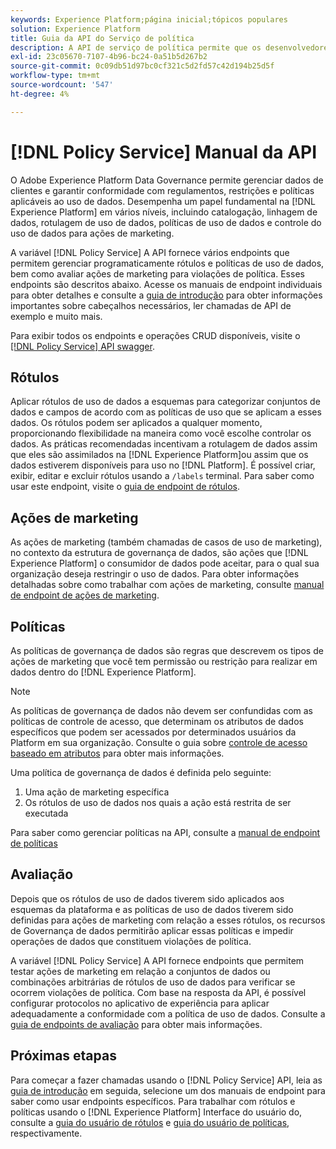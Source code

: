 ```yaml
---
keywords: Experience Platform;página inicial;tópicos populares
solution: Experience Platform
title: Guia da API do Serviço de política
description: A API de serviço de política permite que os desenvolvedores gerenciem rótulos e políticas de uso de dados no Experience Platform. Siga este manual para saber como executar operações importantes usando a API.
exl-id: 23c05670-7107-4b96-bc24-0a51b5d267b2
source-git-commit: 0c09db51d97bc0cf321c5d2fd57c42d194b25d5f
workflow-type: tm+mt
source-wordcount: '547'
ht-degree: 4%

---
```


# [!DNL Policy Service] Manual da API

O Adobe Experience Platform Data Governance permite gerenciar dados de clientes e garantir conformidade com regulamentos, restrições e políticas aplicáveis ao uso de dados. Desempenha um papel fundamental na [!DNL Experience Platform] em vários níveis, incluindo catalogação, linhagem de dados, rotulagem de uso de dados, políticas de uso de dados e controle do uso de dados para ações de marketing.

A variável [!DNL Policy Service] A API fornece vários endpoints que permitem gerenciar programaticamente rótulos e políticas de uso de dados, bem como avaliar ações de marketing para violações de política. Esses endpoints são descritos abaixo. Acesse os manuais de endpoint individuais para obter detalhes e consulte a [guia de introdução](./getting-started.md) para obter informações importantes sobre cabeçalhos necessários, ler chamadas de API de exemplo e muito mais.

Para exibir todos os endpoints e operações CRUD disponíveis, visite o [[!DNL Policy Service] API swagger](https://www.adobe.io/experience-platform-apis/references/policy-service/).

## Rótulos

Aplicar rótulos de uso de dados a esquemas para categorizar conjuntos de dados e campos de acordo com as políticas de uso que se aplicam a esses dados. Os rótulos podem ser aplicados a qualquer momento, proporcionando flexibilidade na maneira como você escolhe controlar os dados. As práticas recomendadas incentivam a rotulagem de dados assim que eles são assimilados na [!DNL Experience Platform]ou assim que os dados estiverem disponíveis para uso no [!DNL Platform]. É possível criar, exibir, editar e excluir rótulos usando a `/labels` terminal. Para saber como usar este endpoint, visite o [guia de endpoint de rótulos](./labels.md).

## Ações de marketing

As ações de marketing (também chamadas de casos de uso de marketing), no contexto da estrutura de governança de dados, são ações que [!DNL Experience Platform] o consumidor de dados pode aceitar, para o qual sua organização deseja restringir o uso de dados. Para obter informações detalhadas sobre como trabalhar com ações de marketing, consulte [manual de endpoint de ações de marketing](./marketing-actions.md).

## Políticas

As políticas de governança de dados são regras que descrevem os tipos de ações de marketing que você tem permissão ou restrição para realizar em dados dentro do [!DNL Experience Platform].

>[!NOTE]
>
>As políticas de governança de dados não devem ser confundidas com as políticas de controle de acesso, que determinam os atributos de dados específicos que podem ser acessados por determinados usuários da Platform em sua organização. Consulte o guia sobre [controle de acesso baseado em atributos](../../access-control/abac/overview.md) para obter mais informações.

Uma política de governança de dados é definida pelo seguinte:

1. Uma ação de marketing específica
1. Os rótulos de uso de dados nos quais a ação está restrita de ser executada

Para saber como gerenciar políticas na API, consulte a [manual de endpoint de políticas](./policies.md)

## Avaliação

Depois que os rótulos de uso de dados tiverem sido aplicados aos esquemas da plataforma e as políticas de uso de dados tiverem sido definidas para ações de marketing com relação a esses rótulos, os recursos de Governança de dados permitirão aplicar essas políticas e impedir operações de dados que constituem violações de política.

A variável [!DNL Policy Service] A API fornece endpoints que permitem testar ações de marketing em relação a conjuntos de dados ou combinações arbitrárias de rótulos de uso de dados para verificar se ocorrem violações de política. Com base na resposta da API, é possível configurar protocolos no aplicativo de experiência para aplicar adequadamente a conformidade com a política de uso de dados. Consulte a [guia de endpoints de avaliação](./evaluation.md) para obter mais informações.

## Próximas etapas

Para começar a fazer chamadas usando o [!DNL Policy Service] API, leia as [guia de introdução](./getting-started.md) em seguida, selecione um dos manuais de endpoint para saber como usar endpoints específicos. Para trabalhar com rótulos e políticas usando o [!DNL Experience Platform] Interface do usuário do, consulte a [guia do usuário de rótulos](../labels/user-guide.md) e [guia do usuário de políticas](../policies/user-guide.md), respectivamente.
